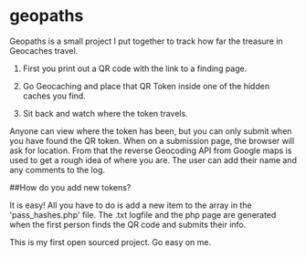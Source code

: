 # geopaths

Geopaths is a small project I put together to track how far the treasure in Geocaches travel.

1. First you print out a QR code with the link to a finding page.

2. Go Geocaching and place that QR Token inside one of the hidden caches you find.

3. Sit back and watch where the token travels.

Anyone can view where the token has been, but you can only submit when you have found the QR token. When on a submission page, the browser will ask for location. From that the reverse Geocoding API from Google maps is used to get a rough idea of where you are. The user can add their name and any comments to the log.

##How do you add new tokens?

It is easy! All you have to do is add a new item to the array in the 'pass_hashes.php' file. The .txt logfile and the php page are generated when the first person finds the QR code and submits their info.

This is my first open sourced project. Go easy on me.
